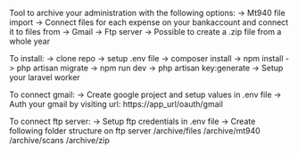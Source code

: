 Tool to archive your administration with the following options:
-> Mt940 file import
-> Connect files for each expense on your bankaccount and connect it to files from
    -> Gmail
    -> Ftp server
-> Possible to create a .zip file from a whole year


To install:
-> clone repo
-> setup .env file
-> composer install
-> npm install
-> php artisan migrate
-> npm run dev
-> php artisan key:generate
-> Setup your laravel worker


To connect gmail:
-> Create google project and setup values in .env file
-> Auth your gmail by visiting url: https://app_url/oauth/gmail

To connect ftp server:
-> Setup ftp credentials in .env file
-> Create following folder structure on ftp server
    /archive/files
    /archive/mt940
    /archive/scans
    /archive/zip




